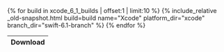 <table id="osx-builds" class="downloads body-copy">
    <thead>
        <tr>
            <th class="download">Download</th>
        </tr>
    </thead>
    <tbody>
        {% for build in xcode_6_1_builds | offset:1 | limit:10 %}
            {% include_relative _old-snapshot.html build=build name="Xcode" platform_dir="xcode" branch_dir="swift-6.1-branch" %}
        {% endfor %}
    </tbody>
</table>
